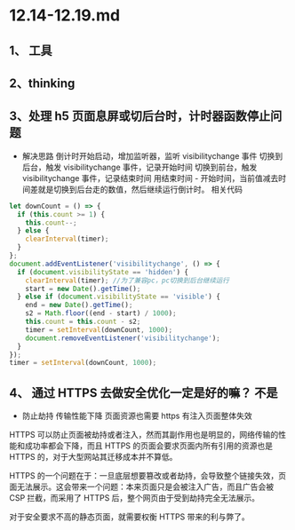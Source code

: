 # 12.14-12.19.md

## 1、 工具

## 2、thinking

## 3、处理 h5 页面息屏或切后台时，计时器函数停止问题

- 解决思路
  倒计时开始启动，增加监听器，监听 visibilitychange 事件
  切换到后台，触发 visibilitychange 事件，记录开始时间
  切换到前台，触发 visibilitychange 事件，记录结束时间
  用结束时间 - 开始时间，当前值减去时间差就是切换到后台走的数值，然后继续运行倒计时。
  相关代码

```js
let downCount = () => {
  if (this.count >= 1) {
    this.count--;
  } else {
    clearInterval(timer);
  }
};
document.addEventListener('visibilitychange', () => {
  if (document.visibilityState == 'hidden') {
    clearInterval(timer); //为了兼容pc，pc切换到后台继续运行
    start = new Date().getTime();
  } else if (document.visibilityState == 'visible') {
    end = new Date().getTime();
    s2 = Math.floor((end - start) / 1000);
    this.count = this.count - s2;
    timer = setInterval(downCount, 1000);
    document.removeEventListener('visibilitychange');
  }
});
timer = setInterval(downCount, 1000);
```

## 4、 通过 HTTPS 去做安全优化一定是好的嘛？ 不是

- 防止劫持 传输性能下降 页面资源也需要 https 有注入页面整体失效

HTTPS 可以防止页面被劫持或者注入，然而其副作用也是明显的，网络传输的性能和成功率都会下降，而且 HTTPS 的页面会要求页面内所有引用的资源也是 HTTPS 的，对于大型网站其迁移成本并不算低。

HTTPS 的一个问题在于：一旦底层想要篡改或者劫持，会导致整个链接失效，页面无法展示。这会带来一个问题：本来页面只是会被注入广告，而且广告会被 CSP 拦截，而采用了 HTTPS 后，整个网页由于受到劫持完全无法展示。

对于安全要求不高的静态页面，就需要权衡 HTTPS 带来的利与弊了。
